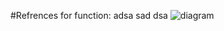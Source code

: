 #Refrences for function:
adsa
sad
dsa
![diagram](https://user-images.githubusercontent.com/97593843/192639312-13cf63f6-564f-452b-9da2-189e8feef43b.jpg)
